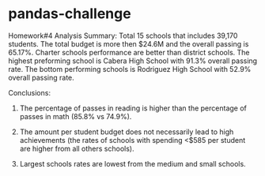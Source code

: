 # pandas-challenge
Homework#4
Analysis Summary:
  Total 15 schools that includes 39,170 students. The total budget is more then $24.6M and the overall passing is 65.17%.
  Charter schools performance are better than district schools.
  The highest preforming school is Cabera High School           with 91.3% overall passing rate.
  The bottom performing schools is Rodriguez High School        with 52.9% overall passing rate.


Conclusions:
1. The percentage of passes in reading is higher than the percentage of passes in math (85.8% vs 74.9%).

2. The amount per student budget does not necessarily lead to  high achievements (the rates of schools with spending <$585 per student are higher from all others schools).

3. Largest schools rates are lowest from the medium and small schools.

 